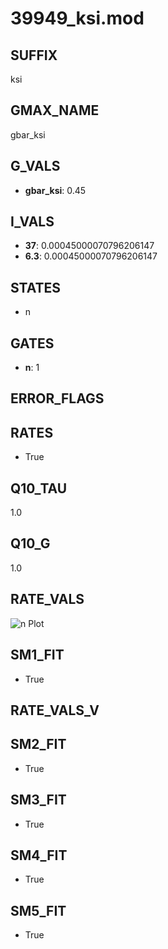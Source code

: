 # 39949_ksi.mod

## SUFFIX

ksi

## GMAX_NAME

gbar_ksi

## G_VALS

- **gbar_ksi**: 0.45

## I_VALS

- **37**: 0.00045000070796206147
- **6.3**: 0.00045000070796206147

## STATES

- n

## GATES

- **n**: 1

## ERROR_FLAGS


## RATES

- True

## Q10_TAU

1.0

## Q10_G

1.0

## RATE_VALS

![n Plot](/Users/pbozelos/Dropbox/icg-Chai-Panos/supermodels/output_markdown_files/K/39949_ksi.mod/images/n.png)

## SM1_FIT

- True

## RATE_VALS_V

## SM2_FIT

- True

## SM3_FIT

- True

## SM4_FIT

- True

## SM5_FIT

- True

